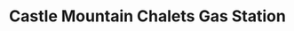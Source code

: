 ---
title: "Castle Mountain Chalets Gas Station"
url: /castle-junction/castle-mountain-chalets-gas-station/
shop: Allgemein
---